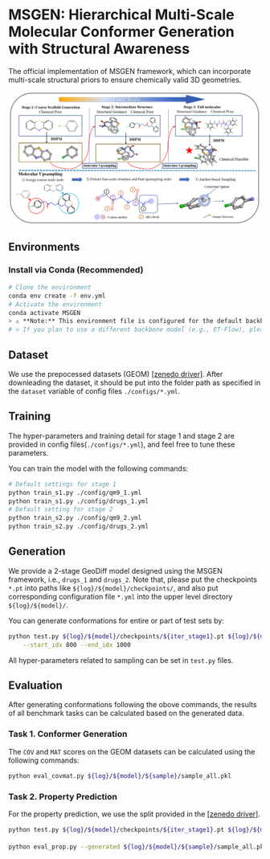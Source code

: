 # MSGEN: Hierarchical Multi-Scale Molecular Conformer Generation with Structural Awareness

The official implementation of MSGEN framework, which can incorporate multi-scale structural priors to ensure chemically valid 3D geometries.

<p align="center">
  <img src="Picture/Method.png" alt="Illustration of the MSGEN framework with three stages." width="600">
</p>

## Environments

### Install via Conda (Recommended)
```bash
# Clone the environment
conda env create -f env.yml
# Activate the environment
conda activate MSGEN
> ⚠️ **Note:** This environment file is configured for the default backbone.
# > If you plan to use a different backbone model (e.g., ET-Flow), please switch to the corresponding environment file in their github.
```

## Dataset
<!-- 
### Offical Dataset
The offical raw GEOM dataset is avaiable [[here]](https://dataverse.harvard.edu/dataset.xhtml?persistentId=doi:10.7910/DVN/JNGTDF).
### Preprocessed dataset
-->


We use the prepocessed datasets (GEOM) [[zenedo driver]](https://zenodo.org/records/15627485). After downleading the dataset, it should be put into the folder path as specified in the `dataset` variable of config files `./configs/*.yml`.

<!-- 
### Prepare your own GEOM dataset from scratch (optional)

You can also download origianl GEOM full dataset and prepare your own data split. A guide is available at previous work ConfGF's [[github page]](https://github.com/DeepGraphLearning/ConfGF#prepare-your-own-geom-dataset-from-scratch-optional).
-->

## Training

The hyper-parameters and training detail for stage 1 and stage 2 are provided in config files(`./configs/*.yml`), and feel free to tune these parameters.

You can train the model with the following commands:

```bash
# Default settings for stage 1
python train_s1.py ./config/qm9_1.yml
python train_s1.py ./config/drugs_1.yml
# Default setting for stage 2 
python train_s2.py ./config/qm9_2.yml
python train_s2.py ./config/drugs_2.yml
```

## Generation
We provide a 2-stage GeoDiff model designed using the MSGEN framework, i.e., `drugs_1` and `drugs_2`. Note that, please put the checkpoints `*.pt` into paths like `${log}/${model}/checkpoints/`, and also put corresponding configuration file `*.yml` into the upper level directory `${log}/${model}/`.

You can generate conformations for entire or part of test sets by:
```bash
python test.py ${log}/${model}/checkpoints/${iter_stage1}.pt ${log}/${model}/checkpoints/${iter_stage2}.pt \
    --start_idx 800 --end_idx 1000
```
All hyper-parameters related to sampling can be set in `test.py` files.

## Evaluation

After generating conformations following the obove commands, the results of all benchmark tasks can be calculated based on the generated data.

### Task 1. Conformer Generation

The `COV` and `MAT` scores on the GEOM datasets can be calculated using the following commands:

```bash
python eval_covmat.py ${log}/${model}/${sample}/sample_all.pkl
```

### Task 2. Property Prediction

For the property prediction, we use the split provided in the [[zenedo driver]](https://zenodo.org/records/15627485).
```bash
python test.py ${log}/${model}/checkpoints/${iter_stage1}.pt ${log}/${model}/checkpoints/${iter_stage2}.pt \       --num_confs 50 --start_idx 0 --test_set data/GEOM/QM9/qm9_property.pkl

python eval_prop.py --generated ${log}/${model}/${sample}/sample_all.pkl
```
